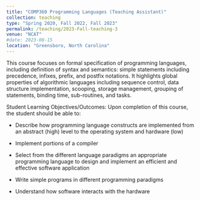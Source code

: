 ```yaml
---
title: "COMP360 Programming Languages (Teaching Assistant)"
collection: teaching
type: "Spring 2020, Fall 2022, Fall 2023"
permalink: /teaching/2023-Fall-teaching-3
venue: "NCAT"
#date: 2023-08-15
location: "Greensboro, North Carolina"
---
```

This course focuses on formal specification of programming languages, including definition of syntax and semantics: simple statements including precedence, infixes, prefix, and postfix notations. It highlights global properties of algorithmic languages including sequence control, data structure implementation, scooping, storage management, grouping of statements, binding time, sub-routines, and tasks.

Student Learning Objectives/Outcomes: Upon completion of this course, the student should be able to:

- Describe how programming language constructs are implemented from an abstract (high) level to the operating system and hardware (low)

- Implement portions of a compiler

- Select from the different language paradigms an appropriate programming language to design and implement an efficient and effective software application

- Write simple programs in different programming paradigms

- Understand how software interacts with the hardware
